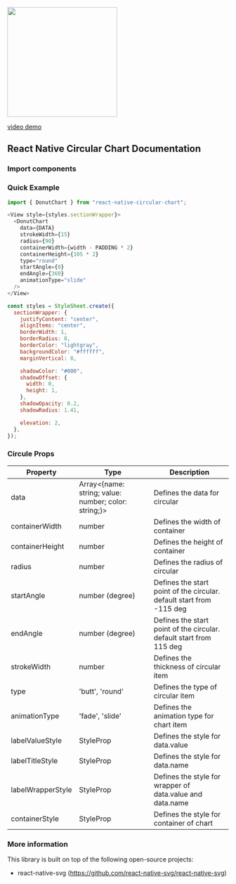 [<img src="https://github.com/Novsochetra/react-native-circular-chart/blob/main/assets/thumbnail.png" width="250"/>](image.png)

[video demo](https://user-images.githubusercontent.com/20807120/109374979-d3250b00-78eb-11eb-8135-9c7cc338ce43.mov)


## React Native Circular Chart Documentation

### Import components

### Quick Example
```js
import { DonutChart } from "react-native-circular-chart";

<View style={styles.sectionWrapper}>
  <DonutChart
    data={DATA}
    strokeWidth={15}
    radius={90}
    containerWidth={width - PADDING * 2}
    containerHeight={105 * 2}
    type="round"
    startAngle={0}
    endAngle={360}
    animationType="slide"
  />
</View>

const styles = StyleSheet.create({
  sectionWrapper: {
    justifyContent: "center",
    alignItems: "center",
    borderWidth: 1,
    borderRadius: 8,
    borderColor: "lightgray",
    backgroundColor: "#ffffff",
    marginVertical: 8,

    shadowColor: "#000",
    shadowOffset: {
      width: 0,
      height: 1,
    },
    shadowOpacity: 0.2,
    shadowRadius: 1.41,

    elevation: 2,
  },
});

```

### Circule Props

| Property                      | Type                 | Description                                                                                            |
| ----------------------------- | -------------------- | ------------------------------------------------------------------------------------------------------ |
| data                          | Array<{name: string; value: number; color: string;}>  | Defines the data for circular                                         |
| containerWidth                | number               | Defines the width of container                                                                         |
| containerHeight               | number               | Defines the height of container                                                                        |
| radius                        | number               | Defines the radius of circular                                                                         |
| startAngle                    | number (degree)      | Defines the start point of the circular. default start from -115 deg                                   |
| endAngle                      | number (degree)      | Defines the start point of the circular. default start from 115 deg                                    |
| strokeWidth                   | number               | Defines the thickness of circular item                                                                 |
| type                          | 'butt', 'round'      | Defines the type of circular item                                                                      |
| animationType                 | 'fade', 'slide'      | Defines the animation type for chart item                                                              |
| labelValueStyle               | StyleProp<TextStyle> | Defines the style for data.value                                                                       |
| labelTitleStyle               | StyleProp<TextStyle> | Defines the style for data.name                                                                        |
| labelWrapperStyle             | StyleProp<ViewStyle> | Defines the style for wrapper of data.value and data.name                                              |
| containerStyle                | StyleProp<ViewStyle> | Defines the style for container of chart                                                               |

### More information
This library is built on top of the following open-source projects:
- react-native-svg (https://github.com/react-native-svg/react-native-svg)
